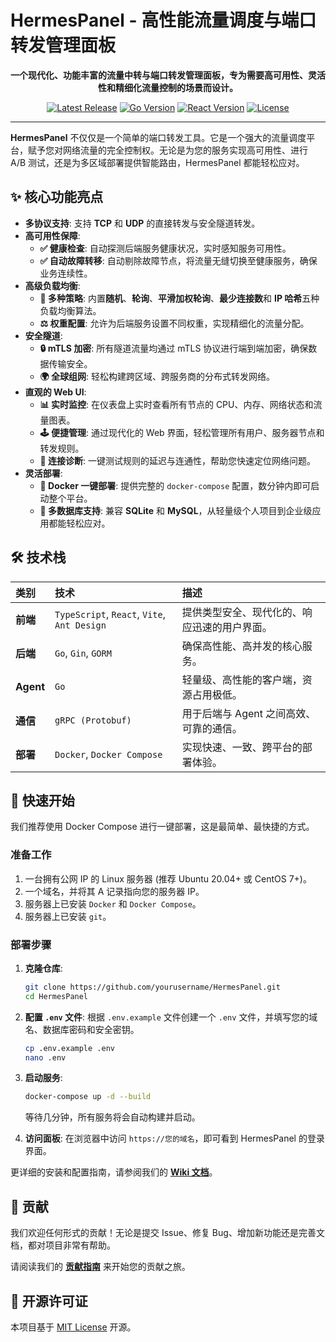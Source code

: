 # HermesPanel - 高性能流量调度与端口转发管理面板
<p align="center">
  <strong>一个现代化、功能丰富的流量中转与端口转发管理面板，专为需要高可用性、灵活性和精细化流量控制的场景而设计。</strong>
</p>

<p align="center">
  <a href="https://github.com/Hermes-Panel/hermes/releases"><img src="https://img.shields.io/github/v/release/Hermes-Panel/hermes.svg" alt="Latest Release"></a>
  <a href="#"><img src="https://img.shields.io/badge/Go-1.21%2B-blue.svg" alt="Go Version"></a>
  <a href="#"><img src="https://img.shields.io/badge/React-18%2B-blue.svg" alt="React Version"></a>
  <a href="#"><img src="https://img.shields.io/badge/license-MIT-green.svg" alt="License"></a>
</p>

---

**HermesPanel** 不仅仅是一个简单的端口转发工具。它是一个强大的流量调度平台，赋予您对网络流量的完全控制权。无论是为您的服务实现高可用性、进行 A/B 测试，还是为多区域部署提供智能路由，HermesPanel 都能轻松应对。

## ✨ 核心功能亮点

- **多协议支持**: 支持 **TCP** 和 **UDP** 的直接转发与安全隧道转发。
- **高可用性保障**:
  - **✅ 健康检查**: 自动探测后端服务健康状况，实时感知服务可用性。
  - **✅ 自动故障转移**: 自动剔除故障节点，将流量无缝切换至健康服务，确保业务连续性。
- **高级负载均衡**:
  - **🔀 多种策略**: 内置**随机**、**轮询**、**平滑加权轮询**、**最少连接数**和 **IP 哈希**五种负载均衡算法。
  - **⚖️ 权重配置**: 允许为后端服务设置不同权重，实现精细化的流量分配。
- **安全隧道**:
  - **🔒 mTLS 加密**: 所有隧道流量均通过 mTLS 协议进行端到端加密，确保数据传输安全。
  - **🌍 全球组网**: 轻松构建跨区域、跨服务商的分布式转发网络。
- **直观的 Web UI**:
  - **📊 实时监控**: 在仪表盘上实时查看所有节点的 CPU、内存、网络状态和流量图表。
  - **🕹️ 便捷管理**: 通过现代化的 Web 界面，轻松管理所有用户、服务器节点和转发规则。
  - **🔗 连接诊断**: 一键测试规则的延迟与连通性，帮助您快速定位网络问题。
- **灵活部署**:
  - **🐳 Docker 一键部署**: 提供完整的 `docker-compose` 配置，数分钟内即可启动整个平台。
  - **💾 多数据库支持**: 兼容 **SQLite** 和 **MySQL**，从轻量级个人项目到企业级应用都能轻松应对。

## 🛠️ 技术栈

| 类别     | 技术                                       | 描述                                     |
| :------- | :----------------------------------------- | :--------------------------------------- |
| **前端** | `TypeScript`, `React`, `Vite`, `Ant Design`  | 提供类型安全、现代化的、响应迅速的用户界面。 |
| **后端** | `Go`, `Gin`, `GORM`                         | 确保高性能、高并发的核心服务。           |
| **Agent**  | `Go`                                       | 轻量级、高性能的客户端，资源占用极低。     |
| **通信** | `gRPC (Protobuf)`                          | 用于后端与 Agent 之间高效、可靠的通信。    |
| **部署** | `Docker`, `Docker Compose`                 | 实现快速、一致、跨平台的部署体验。         |

## 🚀 快速开始

我们推荐使用 Docker Compose 进行一键部署，这是最简单、最快捷的方式。

### 准备工作

1.  一台拥有公网 IP 的 Linux 服务器 (推荐 Ubuntu 20.04+ 或 CentOS 7+)。
2.  一个域名，并将其 A 记录指向您的服务器 IP。
3.  服务器上已安装 `Docker` 和 `Docker Compose`。
4.  服务器上已安装 `git`。

### 部署步骤

1.  **克隆仓库**:
    ```bash
    git clone https://github.com/yourusername/HermesPanel.git
    cd HermesPanel
    ```

2.  **配置 `.env` 文件**:
    根据 `.env.example` 文件创建一个 `.env` 文件，并填写您的域名、数据库密码和安全密钥。
    ```bash
    cp .env.example .env
    nano .env
    ```

3.  **启动服务**:
    ```bash
    docker-compose up -d --build
    ```
    等待几分钟，所有服务将会自动构建并启动。

4.  **访问面板**:
    在浏览器中访问 `https://您的域名`，即可看到 HermesPanel 的登录界面。

更详细的安装和配置指南，请参阅我们的 [**Wiki 文档**](https://github.com/yourusername/HermesPanel/wiki)。

## 🤝 贡献

我们欢迎任何形式的贡献！无论是提交 Issue、修复 Bug、增加新功能还是完善文档，都对项目非常有帮助。

请阅读我们的 [**贡献指南**](./CONTRIBUTING.md) 来开始您的贡献之旅。

## 📄 开源许可证

本项目基于 [MIT License](./LICENSE) 开源。
